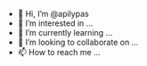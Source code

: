 - 👋 Hi, I’m @apilypas
- 👀 I’m interested in ...
- 🌱 I’m currently learning ...
- 💞️ I’m looking to collaborate on ...
- 📫 How to reach me ...

<!---
apilypas/apilypas is a ✨ special ✨ repository because its `README.md` (this file) appears on your GitHub profile.
You can click the Preview link to take a look at your changes.
--->
